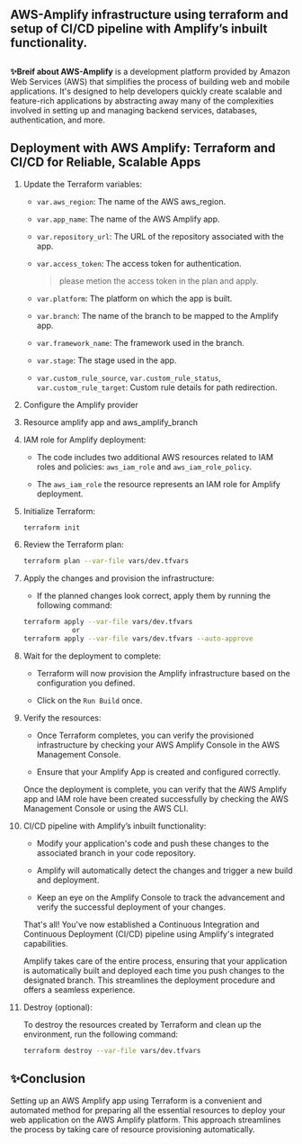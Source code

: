 ## AWS-Amplify infrastructure using terraform and setup of CI/CD pipeline with Amplify’s inbuilt functionality.

 ## 
  **✨Breif about AWS-Amplify**
 is a development platform provided by Amazon Web Services (AWS) that simplifies the process of building web and mobile applications. It's designed to help developers quickly create scalable and feature-rich applications by abstracting away many of the complexities involved in setting up and managing backend services, databases, authentication, and more.
  
 

## Deployment with AWS Amplify: Terraform and CI/CD for Reliable, Scalable Apps
   
1. Update the Terraform variables:
    
    * `var.aws_region`: The name of the AWS aws_region.
    
    * `var.app_name`: The name of the AWS Amplify app.
        
    * `var.repository_url`: The URL of the repository associated with the app.
        
    * `var.access_token`: The access token for authentication.
        > please metion the access token in the plan and apply.
        
    * `var.platform`: The platform on which the app is built.       

    * `var.branch`: The name of the branch to be mapped to the Amplify app. 

    * `var.framework_name`: The framework used in the branch.

    * `var.stage`: The stage used in the app.
    
    * `var.custom_rule_source`, `var.custom_rule_status`, `var.custom_rule_target`: Custom rule details for path redirection.
        
2. Configure the Amplify provider 

3. Resource amplify app and aws_amplify_branch 
    
4. IAM role for Amplify deployment:
    
    * The code includes two additional AWS resources related to IAM roles and policies: `aws_iam_role` and `aws_iam_role_policy`.
        
    * The `aws_iam_role` the resource represents an IAM role for Amplify deployment.
5. Initialize Terraform:
    
    ```bash
    terraform init
    ```
6. Review the Terraform plan:
    
    ```bash
    terraform plan --var-file vars/dev.tfvars
    ```
7. Apply the changes and provision the infrastructure:
    
    * If the planned changes look correct, apply them by running the following command:
        
    
    ```bash
    terraform apply --var-file vars/dev.tfvars
                or 
    terraform apply --var-file vars/dev.tfvars --auto-approve
    ```
8. Wait for the deployment to complete:
    
    * Terraform will now provision the Amplify infrastructure based on the configuration you defined.
        
    * Click on the `Run Build` once.
9. Verify the resources:
    
    * Once Terraform completes, you can verify the provisioned infrastructure by checking your AWS Amplify Console in the AWS Management Console.
        
    * Ensure that your Amplify App is created and configured correctly.

    Once the deployment is complete, you can verify that the AWS Amplify app and IAM role have been created successfully by checking the AWS Management Console or using the AWS CLI.
10. CI/CD pipeline with Amplify’s inbuilt functionality:
    
    * Modify your application's code and push these changes to the associated branch in your code repository.
        
    * Amplify will automatically detect the changes and trigger a new build and deployment.
        
    * Keep an eye on the Amplify Console to track the advancement and verify the successful deployment of your changes.
        
    
    That's all! You've now established a Continuous Integration and Continuous Deployment (CI/CD) pipeline using Amplify's integrated capabilities.
    
    Amplify takes care of the entire process, ensuring that your application is automatically built and deployed each time you push changes to the designated branch. This streamlines the deployment procedure and offers a seamless experience.

11. Destroy (optional):
    
    To destroy the resources created by Terraform and clean up the environment, run the following command:
    
    ```bash
    terraform destroy --var-file vars/dev.tfvars
    ```
## **✨Conclusion**
Setting up an AWS Amplify app using Terraform is a convenient and automated method for preparing all the essential resources to deploy your web application on the AWS Amplify platform. This approach streamlines the process by taking care of resource provisioning automatically.